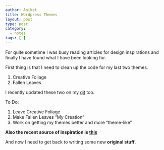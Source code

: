 ```yaml
---
author: Aniket
title: Wordpress Themes
layout: post
type: post
category:
  - notes
tags: [ ]
---
```

For quite sometime I was busy reading articles for design inspirations and finally I have found what I have been looking for.

First thing is that I need to clean up the code for my last two themes.

1.  Creative Foliage
2.  Fallen Leaves

I recently updated these two on my [git][1] too.

To Do:

1.  Leave Creative Foliage
2.  Make Fallen Leaves “My Creation”
3.  Work on getting my themes better and more “theme-like”

**Also the recent source of inspiration is [this][2]**

And now I need to get back to writing some new **original stuff**.

 [1]: https://github.com/aniketpant "My git"
 [2]: http://graphicdesignjunction.com/2011/07/75-best-xhtmlcss-websites-in-the-month-of-july-2011/